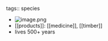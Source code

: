 tags:: species

- ![image.png](https://peach-geographical-bat-397.mypinata.cloud/ipfs/QmVRmuQegyfxv8YbWmjgkfWKWbfUsJyXNSWYbaqu5LxGgB)
- [[products]]: [[medicine]], [[timber]]
- lives 500+ years
